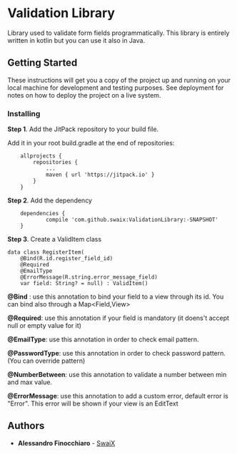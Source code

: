 # Validation Library

Library used to validate form fields programmatically.
This library is entirely written in kotlin but you can use it also in Java.

## Getting Started

These instructions will get you a copy of the project up and running on your local machine for development and testing purposes. See deployment for notes on how to deploy the project on a live system.

### Installing

**Step 1**. Add the JitPack repository to your build file.

Add it in your root build.gradle at the end of repositories:
```
	allprojects {
		repositories {
			...
			maven { url 'https://jitpack.io' }
		}
	}
```

**Step 2**. Add the dependency

```	
	dependencies {
	        compile 'com.github.swaix:ValidationLibrary:-SNAPSHOT'
	}
```

**Step 3**. Create a ValidItem class


```	
data class RegisterItem(
	@Bind(R.id.register_field_id) 
	@Required 
	@EmailType 
	@ErrorMessage(R.string.error_message_field) 
	var field: String? = null) : ValidItem()
```	

**@Bind** : use this annotation to bind your field to a view through its id. You can bind also through a Map<Field,View>

**@Required**: use this annotation if your field is mandatory (it doens't accept null or empty value for it)

**@EmailType**: use this annotation in order to check email pattern.

**@PasswordType**: use this annotation in order to check password pattern. (You can override pattern)

**@NumberBetween**: use this annotation to validate a number between min and max value.

**@ErrorMessage**: use this annotation to add a custom error, default error is "Error". This error will be shown if your view is an EditText


## Authors

* **Alessandro Finocchiaro**  - [SwaiX](https://github.com/swaix)
